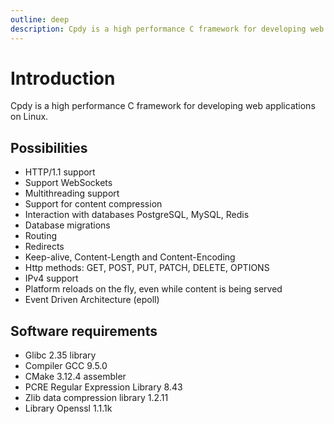 ```yaml
---
outline: deep
description: Cpdy is a high performance C framework for developing web applications on Linux.
---
```


# Introduction

Cpdy is a high performance C framework for developing web applications on Linux.

## Possibilities

* HTTP/1.1 support
* Support WebSockets
* Multithreading support
* Support for content compression
* Interaction with databases PostgreSQL, MySQL, Redis
* Database migrations
* Routing
* Redirects
* Keep-alive, Content-Length and Content-Encoding
* Http methods: GET, POST, PUT, PATCH, DELETE, OPTIONS
* IPv4 support
* Platform reloads on the fly, even while content is being served
* Event Driven Architecture (epoll)

## Software requirements

* Glibc 2.35 library
* Compiler GCC 9.5.0
* CMake 3.12.4 assembler
* PCRE Regular Expression Library 8.43
* Zlib data compression library 1.2.11
* Library Openssl 1.1.1k
